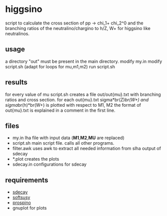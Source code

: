higgsino
========

script to calculate the cross section of pp -> chi_1+ chi_2^0 and the
branching ratios of the neutralino/chargino to h/Z, W+ for higgsino
like neutralinos.

usage
-----
a directory "out" must be present in the main directory.
modify my.in
modify script.sh (adapt for loops for mu,m1,m2)
run script.sh

results
-------
for every value of mu script.sh creates a file out/out{mu}.txt with
branching ratios and cross section.
for each out{mu}.txt sigma*br(Z)*br(W+) and sigma*br(h)*br(W+) is 
plotted with respect to M1, M2
the format of out{mu}.txt is explained in a comment in the first line.

files
-----
- my.in 
      lha file with input data (__M1__,__M2__,__MU__ are replaced)
- script.sh
      main script file. calls all other programs.
- filter.awk
      uses awk to extract all needed information from slha output of sdecay
- *.plot
      creates the plots
- sdecay.in
      configurations for sdecay

requirements
------------
- [sdecay](http://www-itp.particle.uni-karlsruhe.de/~maggie/SDECAY/)
- [softsusy](http://softsusy.hepforge.org/)
- [prospino](http://www.thphys.uni-heidelberg.de/~plehn/index.php?show=prospino&visible=tools)
- gnuplot for plots
